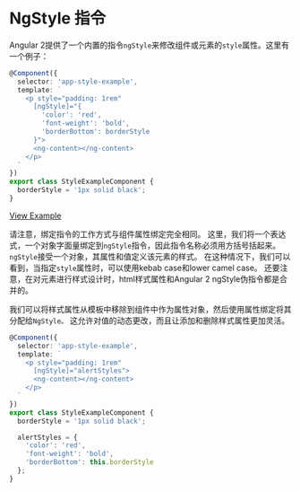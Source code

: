 # NgStyle 指令

Angular 2提供了一个内置的指令`ngStyle`来修改组件或元素的`style`属性。这里有一个例子：

```typescript
@Component({
  selector: 'app-style-example',
  template: `
    <p style="padding: 1rem"
      [ngStyle]="{
        'color': 'red',
        'font-weight': 'bold',
        'borderBottom': borderStyle
      }">
      <ng-content></ng-content>
    </p>
  `
})
export class StyleExampleComponent {
  borderStyle = '1px solid black';
}
```

[View Example](https://plnkr.co/edit/akK3Gw8W6EgUQ4PRQp4h?p=preview)

请注意，绑定指令的工作方式与组件属性绑定完全相同。 这里，我们将一个表达式，一个对象字面量绑定到`ngStyle`指令，因此指令名称必须用方括号括起来。 `ngStyle`接受一个对象，其属性和值定义该元素的样式。 在这种情况下，我们可以看到，当指定`style`属性时，可以使用kebab case和lower camel case。 还要注意，在对元素进行样式设计时，html样式属性和Angular 2 ngStyle伪指令都是合并的。

我们可以将样式属性从模板中移除到组件中作为属性对象，然后使用属性绑定将其分配给`NgStyle。` 这允许对值的动态更改，而且让添加和删除样式属性更加灵活。

```typescript
@Component({
  selector: 'app-style-example',
  template: `
    <p style="padding: 1rem"
      [ngStyle]="alertStyles">
      <ng-content></ng-content>
    </p>
  `
})
export class StyleExampleComponent {
  borderStyle = '1px solid black';

  alertStyles = {
    'color': 'red',
    'font-weight': 'bold',
    'borderBottom': this.borderStyle
  };
}
```